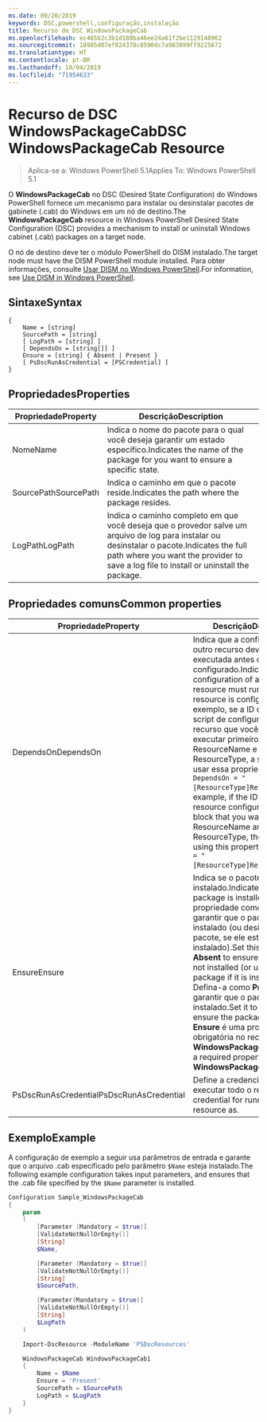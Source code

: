```yaml
---
ms.date: 09/20/2019
keywords: DSC,powershell,configuração,instalação
title: Recurso de DSC WindowsPackageCab
ms.openlocfilehash: ec465b2c3b1d180ba46ee24a61f2be1129148962
ms.sourcegitcommit: 18985d07ef024378c8590dc7a983099ff9225672
ms.translationtype: HT
ms.contentlocale: pt-BR
ms.lasthandoff: 10/04/2019
ms.locfileid: "71954633"
---
```

# <a name="dsc-windowspackagecab-resource"></a><span data-ttu-id="e5fc2-103">Recurso de DSC WindowsPackageCab</span><span class="sxs-lookup"><span data-stu-id="e5fc2-103">DSC WindowsPackageCab Resource</span></span>

> <span data-ttu-id="e5fc2-104">Aplica-se a: Windows PowerShell 5.1</span><span class="sxs-lookup"><span data-stu-id="e5fc2-104">Applies To: Windows PowerShell 5.1</span></span>

<span data-ttu-id="e5fc2-105">O **WindowsPackageCab** no DSC (Desired State Configuration) do Windows PowerShell fornece um mecanismo para instalar ou desinstalar pacotes de gabinete (.cab) do Windows em um nó de destino.</span><span class="sxs-lookup"><span data-stu-id="e5fc2-105">The **WindowsPackageCab** resource in Windows PowerShell Desired State Configuration (DSC) provides a mechanism to install or uninstall Windows cabinet (.cab) packages on a target node.</span></span>

<span data-ttu-id="e5fc2-106">O nó de destino deve ter o módulo PowerShell do DISM instalado.</span><span class="sxs-lookup"><span data-stu-id="e5fc2-106">The target node must have the DISM PowerShell module installed.</span></span> <span data-ttu-id="e5fc2-107">Para obter informações, consulte [Usar DISM no Windows PowerShell](/windows-hardware/manufacture/desktop/use-dism-in-windows-powershell-s14).</span><span class="sxs-lookup"><span data-stu-id="e5fc2-107">For information, see [Use DISM in Windows PowerShell](/windows-hardware/manufacture/desktop/use-dism-in-windows-powershell-s14).</span></span>

## <a name="syntax"></a><span data-ttu-id="e5fc2-108">Sintaxe</span><span class="sxs-lookup"><span data-stu-id="e5fc2-108">Syntax</span></span>

```Syntax
{
    Name = [string]
    SourcePath = [string]
    [ LogPath = [string] ]
    [ DependsOn = [string[]] ]
    Ensure = [string] { Absent | Present }
    [ PsDscRunAsCredential = [PSCredential] ]
}
```

## <a name="properties"></a><span data-ttu-id="e5fc2-109">Propriedades</span><span class="sxs-lookup"><span data-stu-id="e5fc2-109">Properties</span></span>

|<span data-ttu-id="e5fc2-110">Propriedade</span><span class="sxs-lookup"><span data-stu-id="e5fc2-110">Property</span></span> |<span data-ttu-id="e5fc2-111">Descrição</span><span class="sxs-lookup"><span data-stu-id="e5fc2-111">Description</span></span> |
|---|---|
|<span data-ttu-id="e5fc2-112">Nome</span><span class="sxs-lookup"><span data-stu-id="e5fc2-112">Name</span></span> |<span data-ttu-id="e5fc2-113">Indica o nome do pacote para o qual você deseja garantir um estado específico.</span><span class="sxs-lookup"><span data-stu-id="e5fc2-113">Indicates the name of the package for you want to ensure a specific state.</span></span> |
|<span data-ttu-id="e5fc2-114">SourcePath</span><span class="sxs-lookup"><span data-stu-id="e5fc2-114">SourcePath</span></span> |<span data-ttu-id="e5fc2-115">Indica o caminho em que o pacote reside.</span><span class="sxs-lookup"><span data-stu-id="e5fc2-115">Indicates the path where the package resides.</span></span> |
|<span data-ttu-id="e5fc2-116">LogPath</span><span class="sxs-lookup"><span data-stu-id="e5fc2-116">LogPath</span></span> |<span data-ttu-id="e5fc2-117">Indica o caminho completo em que você deseja que o provedor salve um arquivo de log para instalar ou desinstalar o pacote.</span><span class="sxs-lookup"><span data-stu-id="e5fc2-117">Indicates the full path where you want the provider to save a log file to install or uninstall the package.</span></span> |

## <a name="common-properties"></a><span data-ttu-id="e5fc2-118">Propriedades comuns</span><span class="sxs-lookup"><span data-stu-id="e5fc2-118">Common properties</span></span>

|<span data-ttu-id="e5fc2-119">Propriedade</span><span class="sxs-lookup"><span data-stu-id="e5fc2-119">Property</span></span> |<span data-ttu-id="e5fc2-120">Descrição</span><span class="sxs-lookup"><span data-stu-id="e5fc2-120">Description</span></span> |
|---|---|
|<span data-ttu-id="e5fc2-121">DependsOn</span><span class="sxs-lookup"><span data-stu-id="e5fc2-121">DependsOn</span></span> |<span data-ttu-id="e5fc2-122">Indica que a configuração de outro recurso deve ser executada antes de ele ser configurado.</span><span class="sxs-lookup"><span data-stu-id="e5fc2-122">Indicates that the configuration of another resource must run before this resource is configured.</span></span> <span data-ttu-id="e5fc2-123">Por exemplo, se a ID do bloco de script de configuração do recurso que você deseja executar primeiro for ResourceName e seu tipo for ResourceType, a sintaxe para usar essa propriedade será `DependsOn = "[ResourceType]ResourceName"`.</span><span class="sxs-lookup"><span data-stu-id="e5fc2-123">For example, if the ID of the resource configuration script block that you want to run first is ResourceName and its type is ResourceType, the syntax for using this property is `DependsOn = "[ResourceType]ResourceName"`.</span></span> |
|<span data-ttu-id="e5fc2-124">Ensure</span><span class="sxs-lookup"><span data-stu-id="e5fc2-124">Ensure</span></span> |<span data-ttu-id="e5fc2-125">Indica se o pacote foi instalado.</span><span class="sxs-lookup"><span data-stu-id="e5fc2-125">Indicates if the package is installed.</span></span> <span data-ttu-id="e5fc2-126">Defina esta propriedade como **Absent** para garantir que o pacote não seja instalado (ou desinstalar o pacote, se ele estiver instalado).</span><span class="sxs-lookup"><span data-stu-id="e5fc2-126">Set this property to **Absent** to ensure the package is not installed (or uninstall the package if it is installed).</span></span> <span data-ttu-id="e5fc2-127">Defina-a como **Present** para garantir que o pacote seja instalado.</span><span class="sxs-lookup"><span data-stu-id="e5fc2-127">Set it to **Present** to ensure the package is installed.</span></span> <span data-ttu-id="e5fc2-128">**Ensure** é uma propriedade obrigatória no recurso **WindowsPackageCab**.</span><span class="sxs-lookup"><span data-stu-id="e5fc2-128">**Ensure** is a required property on the **WindowsPackageCab** resource.</span></span> |
|<span data-ttu-id="e5fc2-129">PsDscRunAsCredential</span><span class="sxs-lookup"><span data-stu-id="e5fc2-129">PsDscRunAsCredential</span></span> |<span data-ttu-id="e5fc2-130">Define a credencial para executar todo o recurso.</span><span class="sxs-lookup"><span data-stu-id="e5fc2-130">Sets the credential for running the entire resource as.</span></span> |

## <a name="example"></a><span data-ttu-id="e5fc2-131">Exemplo</span><span class="sxs-lookup"><span data-stu-id="e5fc2-131">Example</span></span>

<span data-ttu-id="e5fc2-132">A configuração de exemplo a seguir usa parâmetros de entrada e garante que o arquivo .cab especificado pelo parâmetro `$Name` esteja instalado.</span><span class="sxs-lookup"><span data-stu-id="e5fc2-132">The following example configuration takes input parameters, and ensures that the .cab file specified by the `$Name` parameter is installed.</span></span>

```powershell
Configuration Sample_WindowsPackageCab
{
    param
    (
        [Parameter (Mandatory = $true)]
        [ValidateNotNullOrEmpty()]
        [String]
        $Name,

        [Parameter (Mandatory = $true)]
        [ValidateNotNullOrEmpty()]
        [String]
        $SourcePath,

        [Parameter(Mandatory = $true)]
        [ValidateNotNullOrEmpty()]
        [String]
        $LogPath
    )

    Import-DscResource -ModuleName 'PSDscResources'

    WindowsPackageCab WindowsPackageCab1
    {
        Name = $Name
        Ensure = 'Present'
        SourcePath = $SourcePath
        LogPath = $LogPath
    }
}
```